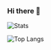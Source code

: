 ### Hi there 👋

![Stats](https://github-readme-stats.vercel.app/api?username=dbrrt&show_icons=true&count_private=true&hide=stars&include_all_commits=true&show_icons=true&layout=compact&theme=blueberry)

![Top Langs](https://github-readme-stats.vercel.app/api/top-langs/?username=dbrrt&layout=compact&theme=blueberry)

<!--START_SECTION:waka-->
<!--END_SECTION:waka-->
